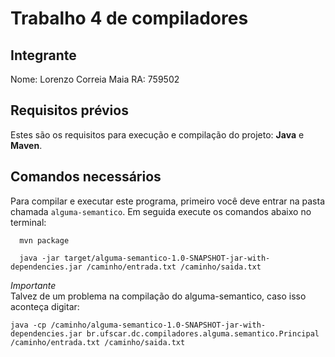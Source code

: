 # Trabalho 4 de compiladores



<div>

 ## Integrante
  
Nome: Lorenzo Correia Maia RA: 759502


</div>

## Requisitos prévios
Estes são os requisitos para execução e compilação do projeto: **Java** e **Maven**.

## Comandos necessários

Para compilar e executar este programa, primeiro você deve entrar na pasta chamada `alguma-semantico`. Em seguida execute os comandos abaixo no terminal:

```
  mvn package
```
```
  java -jar target/alguma-semantico-1.0-SNAPSHOT-jar-with-dependencies.jar /caminho/entrada.txt /caminho/saida.txt

```

*Importante* <br>
Talvez de um problema na compilação do alguma-semantico, caso isso aconteça digitar:
```
java -cp /caminho/alguma-semantico-1.0-SNAPSHOT-jar-with-dependencies.jar br.ufscar.dc.compiladores.alguma.semantico.Principal /caminho/entrada.txt /caminho/saida.txt
```
